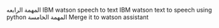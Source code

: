 المهمة الرابعه
IBM watson speech to text
IBM watson text to speech
using python 
المهمة الخامسة
Merge it to watson assistant 
